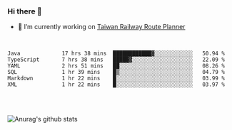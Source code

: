 ### Hi there 👋

- 🔭 I’m currently working on [Taiwan Railway Route Planner](https://github.com/Taiwan-Railway-Route-Planner)

<br/>

<!--START_SECTION:waka-->

```text
Java             17 hrs 38 mins  ████████████▓░░░░░░░░░░░░   50.94 %
TypeScript       7 hrs 38 mins   █████▓░░░░░░░░░░░░░░░░░░░   22.09 %
YAML             2 hrs 51 mins   ██░░░░░░░░░░░░░░░░░░░░░░░   08.26 %
SQL              1 hr 39 mins    █▒░░░░░░░░░░░░░░░░░░░░░░░   04.79 %
Markdown         1 hr 22 mins    █░░░░░░░░░░░░░░░░░░░░░░░░   03.99 %
XML              1 hr 22 mins    █░░░░░░░░░░░░░░░░░░░░░░░░   03.97 %
```

<!--END_SECTION:waka-->

<br/>
<br/>

![Anurag's github stats](https://github-readme-stats.vercel.app/api?username=DepickereSven&show_icons=true&theme=tokyonight)



<!--
**DepickereSven/DepickereSven** is a ✨ _special_ ✨ repository because its `README.md` (this file) appears on your GitHub profile.

Here are some ideas to get you started:

- 🔭 I’m currently working on ...
- 🌱 I’m currently learning ...
- 👯 I’m looking to collaborate on ...
- 🤔 I’m looking for help with ...
- 💬 Ask me about ...
- 📫 How to reach me: ...
- 😄 Pronouns: ...
- ⚡ Fun fact: ...
-->
